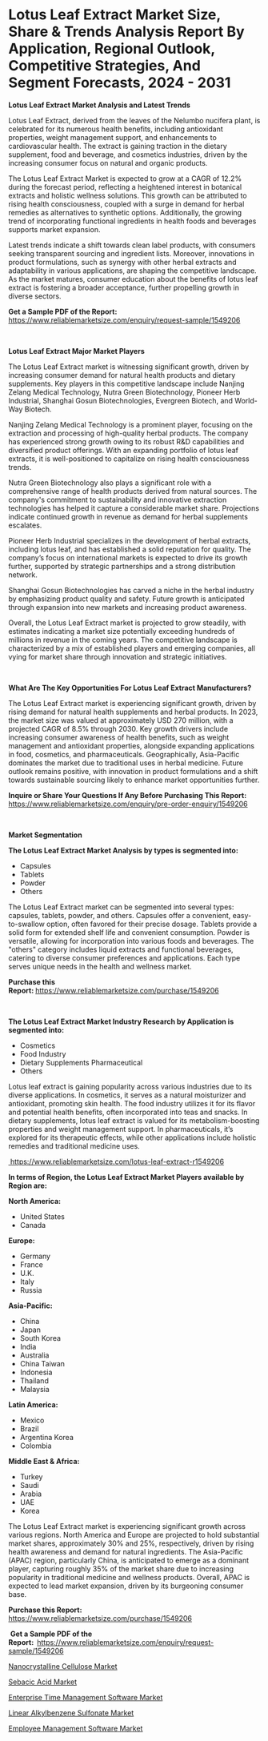 <p><h1>Lotus Leaf Extract Market Size, Share & Trends Analysis Report By Application, Regional Outlook, Competitive Strategies, And Segment Forecasts, 2024 - 2031</h1></p><p><strong>Lotus Leaf Extract Market Analysis and Latest Trends</strong></p>
<p><p>Lotus Leaf Extract, derived from the leaves of the Nelumbo nucifera plant, is celebrated for its numerous health benefits, including antioxidant properties, weight management support, and enhancements to cardiovascular health. The extract is gaining traction in the dietary supplement, food and beverage, and cosmetics industries, driven by the increasing consumer focus on natural and organic products.</p><p>The Lotus Leaf Extract Market is expected to grow at a CAGR of 12.2% during the forecast period, reflecting a heightened interest in botanical extracts and holistic wellness solutions. This growth can be attributed to rising health consciousness, coupled with a surge in demand for herbal remedies as alternatives to synthetic options. Additionally, the growing trend of incorporating functional ingredients in health foods and beverages supports market expansion.</p><p>Latest trends indicate a shift towards clean label products, with consumers seeking transparent sourcing and ingredient lists. Moreover, innovations in product formulations, such as synergy with other herbal extracts and adaptability in various applications, are shaping the competitive landscape. As the market matures, consumer education about the benefits of lotus leaf extract is fostering a broader acceptance, further propelling growth in diverse sectors.</p></p>
<p><strong>Get a Sample PDF of the Report:&nbsp;</strong> <a href="https://www.reliablemarketsize.com/enquiry/request-sample/1549206?utm_campaign=1105&utm_medium=2&utm_source=Github&utm_content=ia&utm_term=14112024&utm_id=lotus-leaf-extract">https://www.reliablemarketsize.com/enquiry/request-sample/1549206</a></p>
<p>&nbsp;</p>
<p><strong>Lotus Leaf Extract Major Market Players</strong></p>
<p><p>The Lotus Leaf Extract market is witnessing significant growth, driven by increasing consumer demand for natural health products and dietary supplements. Key players in this competitive landscape include Nanjing Zelang Medical Technology, Nutra Green Biotechnology, Pioneer Herb Industrial, Shanghai Gosun Biotechnologies, Evergreen Biotech, and World-Way Biotech.</p><p>Nanjing Zelang Medical Technology is a prominent player, focusing on the extraction and processing of high-quality herbal products. The company has experienced strong growth owing to its robust R&D capabilities and diversified product offerings. With an expanding portfolio of lotus leaf extracts, it is well-positioned to capitalize on rising health consciousness trends.</p><p>Nutra Green Biotechnology also plays a significant role with a comprehensive range of health products derived from natural sources. The company's commitment to sustainability and innovative extraction technologies has helped it capture a considerable market share. Projections indicate continued growth in revenue as demand for herbal supplements escalates.</p><p>Pioneer Herb Industrial specializes in the development of herbal extracts, including lotus leaf, and has established a solid reputation for quality. The company’s focus on international markets is expected to drive its growth further, supported by strategic partnerships and a strong distribution network.</p><p>Shanghai Gosun Biotechnologies has carved a niche in the herbal industry by emphasizing product quality and safety. Future growth is anticipated through expansion into new markets and increasing product awareness.</p><p>Overall, the Lotus Leaf Extract market is projected to grow steadily, with estimates indicating a market size potentially exceeding hundreds of millions in revenue in the coming years. The competitive landscape is characterized by a mix of established players and emerging companies, all vying for market share through innovation and strategic initiatives.</p></p>
<p>&nbsp;</p>
<p><strong>What Are The Key Opportunities For Lotus Leaf Extract Manufacturers?</strong></p>
<p><p>The Lotus Leaf Extract market is experiencing significant growth, driven by rising demand for natural health supplements and herbal products. In 2023, the market size was valued at approximately USD 270 million, with a projected CAGR of 8.5% through 2030. Key growth drivers include increasing consumer awareness of health benefits, such as weight management and antioxidant properties, alongside expanding applications in food, cosmetics, and pharmaceuticals. Geographically, Asia-Pacific dominates the market due to traditional uses in herbal medicine. Future outlook remains positive, with innovation in product formulations and a shift towards sustainable sourcing likely to enhance market opportunities further.</p></p>
<p><strong>Inquire or Share Your Questions If Any Before Purchasing This Report:</strong> <a href="https://www.reliablemarketsize.com/enquiry/pre-order-enquiry/1549206?utm_campaign=1105&utm_medium=2&utm_source=Github&utm_content=ia&utm_term=14112024&utm_id=lotus-leaf-extract">https://www.reliablemarketsize.com/enquiry/pre-order-enquiry/1549206</a></p>
<p>&nbsp;</p>
<p><strong>Market Segmentation</strong></p>
<p><strong>The Lotus Leaf Extract Market Analysis by types is segmented into:</strong></p>
<p><ul><li>Capsules</li><li>Tablets</li><li>Powder</li><li>Others</li></ul></p>
<p><p>The Lotus Leaf Extract market can be segmented into several types: capsules, tablets, powder, and others. Capsules offer a convenient, easy-to-swallow option, often favored for their precise dosage. Tablets provide a solid form for extended shelf life and convenient consumption. Powder is versatile, allowing for incorporation into various foods and beverages. The "others" category includes liquid extracts and functional beverages, catering to diverse consumer preferences and applications. Each type serves unique needs in the health and wellness market.</p></p>
<p><strong>Purchase this Report:&nbsp;</strong><a href="https://www.reliablemarketsize.com/purchase/1549206?utm_campaign=1105&utm_medium=2&utm_source=Github&utm_content=ia&utm_term=14112024&utm_id=lotus-leaf-extract">https://www.reliablemarketsize.com/purchase/1549206</a></p>
<p>&nbsp;</p>
<p><strong>The Lotus Leaf Extract Market Industry Research by Application is segmented into:</strong></p>
<p><ul><li>Cosmetics</li><li>Food Industry</li><li>Dietary Supplements Pharmaceutical</li><li>Others</li></ul></p>
<p><p>Lotus leaf extract is gaining popularity across various industries due to its diverse applications. In cosmetics, it serves as a natural moisturizer and antioxidant, promoting skin health. The food industry utilizes it for its flavor and potential health benefits, often incorporated into teas and snacks. In dietary supplements, lotus leaf extract is valued for its metabolism-boosting properties and weight management support. In pharmaceuticals, it’s explored for its therapeutic effects, while other applications include holistic remedies and traditional medicine uses.</p></p>
<p><a href="https://www.reliablemarketsize.com/lotus-leaf-extract-r1549206?utm_campaign=1105&utm_medium=2&utm_source=Github&utm_content=ia&utm_term=14112024&utm_id=lotus-leaf-extract">&nbsp;https://www.reliablemarketsize.com/lotus-leaf-extract-r1549206</a></p>
<p><strong>In terms of Region, the Lotus Leaf Extract Market Players available by Region are:</strong></p>
<p>
    <p> <strong> North America: </strong>
        <ul>
            <li>United States</li>
            <li>Canada</li>
        </ul>
        </p> 
    <p> <strong> Europe: </strong>
        <ul>
            <li>Germany</li>
            <li>France</li>
            <li>U.K.</li>
            <li>Italy</li>
            <li>Russia</li>
        </ul>
        </p> 
    <p> <strong> Asia-Pacific: </strong>
        <ul>
            <li>China</li>
            <li>Japan</li>
            <li>South Korea</li>
            <li>India</li>
            <li>Australia</li>
            <li>China Taiwan</li>
            <li>Indonesia</li>
            <li>Thailand</li>
            <li>Malaysia</li>
        </ul>
        </p> 
    <p> <strong> Latin America: </strong>
        <ul>
            <li>Mexico</li>
            <li>Brazil</li>
            <li>Argentina Korea</li>
            <li>Colombia</li>
        </ul>
        </p> 
    <p> <strong> Middle East & Africa: </strong>
        <ul>
            <li>Turkey</li>
            <li>Saudi</li>
            <li>Arabia</li>
            <li>UAE</li>
            <li>Korea</li>
        </ul>
    </p>
    </p>
<p><p>The Lotus Leaf Extract market is experiencing significant growth across various regions. North America and Europe are projected to hold substantial market shares, approximately 30% and 25%, respectively, driven by rising health awareness and demand for natural ingredients. The Asia-Pacific (APAC) region, particularly China, is anticipated to emerge as a dominant player, capturing roughly 35% of the market share due to increasing popularity in traditional medicine and wellness products. Overall, APAC is expected to lead market expansion, driven by its burgeoning consumer base.</p></p>
<p><strong>Purchase this Report: </strong><a href="https://www.reliablemarketsize.com/purchase/1549206?utm_campaign=1105&utm_medium=2&utm_source=Github&utm_content=ia&utm_term=14112024&utm_id=lotus-leaf-extract">https://www.reliablemarketsize.com/purchase/1549206</a></p>
<p>&nbsp;<strong>Get a Sample PDF of the Report:&nbsp;&nbsp;</strong><a href="https://www.reliablemarketsize.com/enquiry/request-sample/1549206?utm_campaign=1105&utm_medium=2&utm_source=Github&utm_content=ia&utm_term=14112024&utm_id=lotus-leaf-extract">https://www.reliablemarketsize.com/enquiry/request-sample/1549206</a></p>
<p><strong></strong></p>
<p><p><a href="https://www.linkedin.com/pulse/nanocrystalline-cellulose-market-penetration-strategies-untapped-e4zfc?utm_campaign=1105&utm_medium=2&utm_source=Github&utm_content=ia&utm_term=14112024&utm_id=lotus-leaf-extract">Nanocrystalline Cellulose Market</a></p><p><a href="https://www.linkedin.com/pulse/sebacic-acid-market-size-share-analysis-growth-trends-forecast-3yksc?utm_campaign=1105&utm_medium=2&utm_source=Github&utm_content=ia&utm_term=14112024&utm_id=lotus-leaf-extract">Sebacic Acid Market</a></p><p><a href="https://issuu.com/reportprime-2/docs/enterprise-time-management-software_75920d23f0b519?utm_campaign=1105&utm_medium=2&utm_source=Github&utm_content=ia&utm_term=14112024&utm_id=lotus-leaf-extract">Enterprise Time Management Software Market</a></p><p><a href="https://github.com/NorbertYates/Market-Research-Report-List-7/blob/main/linear-alkylbenzene-sulfonate-market.md?utm_campaign=1105&utm_medium=2&utm_source=Github&utm_content=ia&utm_term=14112024&utm_id=lotus-leaf-extract">Linear Alkylbenzene Sulfonate Market</a></p><p><a href="https://issuu.com/reportprime-2/docs/employee-management-software-market_1c82dc4db8423c?utm_campaign=1105&utm_medium=2&utm_source=Github&utm_content=ia&utm_term=14112024&utm_id=lotus-leaf-extract">Employee Management Software Market</a></p></p>